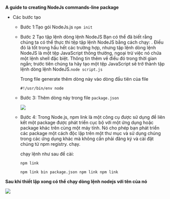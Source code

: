 **A guide to creating NodeJs commands-line package**

- Các bước tạo 

  - Bước 1:Tạo gói NodeJs.js
    ```npm init```
  - Bước 2 Tạo tập lệnh dòng lệnh NodeJS
       Bạn có thể đã biết rằng chúng ta có thể thực thi tệp tập lệnh NodeJS bằng cách chạy: . Điều đó là tốt trong hầu hết các trường hợp, nhưng tập lệnh dòng lệnh NodeJS là một tệp JavaScript thông thường, ngoại trừ việc nó chứa một lệnh shell đặc biệt. Thông tin thêm về điều đó trong thời gian ngắn; trước tiên chúng ta hãy tạo một tệp JavaScript sẽ trở thành tập lệnh dòng lệnh NodeJS.``node script.js``  
    
    Trong file generate thêm dòng này vào dòng đầu tiên của file
    
    ```#!/usr/bin/env node```
  
  - Bước 3: Thêm dòng này trong file ``package.json``

    <img src="https://miro.medium.com/v2/resize:fit:720/format:webp/1*gjBV1IwJ_BVgIJOyXqb02Q.png">

  - Bước 4: Trong Node.js, npm link là một công cụ được sử dụng để liên kết một package được phát triển cục bộ với một ứng dụng hoặc package khác trên cùng một máy tính. Nó cho phép bạn phát triển các package một cách độc lập trên một thư mục và sử dụng chúng trong các ứng dụng khác mà không cần phải đăng ký và cài đặt chúng từ npm registry.
     chạy.
    
    chạy lệnh như sau để cài:
    
    ``npm link``
    
    ```npm link bin package.json npm link npm link```

**Sau khi thiết lập xong có thể chạy dòng lệnh nodejs với tên của nó**

<image src="https://miro.medium.com/v2/resize:fit:720/format:webp/1*dDgzaXKqVjVLFaBCbuG3CQ.png">
    